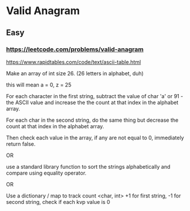 # Valid Anagram
## Easy
### https://leetcode.com/problems/valid-anagram

https://www.rapidtables.com/code/text/ascii-table.html

Make an array of int size 26. (26 letters in alphabet, duh) 

this will mean a = 0, z = 25

For each character in the first string, subtract the value of char 'a' or 91 - the ASCII value
and increase the the count at that index in the alphabet array.

For each char in the second string, do the same thing but decrease the count at that index
in the alphabet array.

Then check each value in the array, if any are not equal to 0, immediately return false.


OR

use a standard library function to sort the strings alphabetically and compare using equality operator.


OR

Use a dictionary / map to track count <char, int>
+1 for first string,
-1 for second string,
check if each kvp value is 0